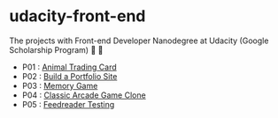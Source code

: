 # udacity-front-end
The projects with Front-end Developer Nanodegree at Udacity (Google Scholarship Program) :rocket: :metal:

* P01 : [Animal Trading Card](https://yunkii.github.io/udacity-front-end/P01/cards.html)
* P02 : [Build a Portfolio Site](https://yunkii.github.io/udacity-front-end/P02/index.html)
* P03 : [Memory Game](https://yunkii.github.io/udacity-front-end/P03/index.html)
* P04 : [Classic Arcade Game Clone](https://yunkii.github.io/udacity-front-end/P04/index.html)
* P05 : [Feedreader Testing](https://yunkii.github.io/udacity-front-end/P05/index.html)